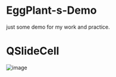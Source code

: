 # EggPlant-s-Demo



just some demo for  my work and practice.
# QSlideCell

 ![image](https://github.com/cpo007/EggPlant-s-Demo/edit/master/SlideCell.gif)
